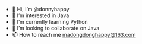 - 👋 Hi, I’m @donnyhappy
- 👀 I’m interested in Java
- 🌱 I’m currently learning Python
- 💞️ I’m looking to collaborate on Java
- 📫 How to reach me madongdonghappy@163.com
